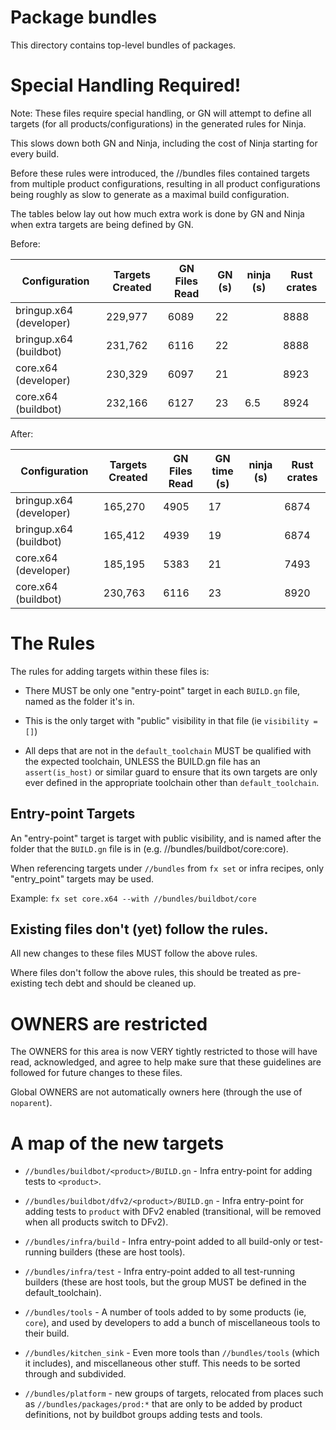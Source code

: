 # Package bundles

This directory contains top-level bundles of packages.

# Special Handling Required!

Note:  These files require special handling, or GN will attempt to define all
targets (for all products/configurations) in the generated rules for Ninja.

This slows down both GN and Ninja, including the cost of Ninja starting for
every build.

Before these rules were introduced, the //bundles files contained targets from
multiple product configurations, resulting in all product configurations being
roughly as slow to generate as a maximal build configuration.

The tables below lay out how much extra work is done by GN and Ninja when extra
targets are being defined by GN.

Before:

| Configuration           | Targets Created | GN Files Read | GN (s) | ninja (s) | Rust crates |
|-------------------------|-----------------|---------------|--------|-----------|-------------|
| bringup.x64 (developer) | 229,977         | 6089          | 22     |           | 8888        |
| bringup.x64 (buildbot)  | 231,762         | 6116          | 22     |           | 8888        |
| core.x64 (developer)    | 230,329         | 6097          | 21     |           | 8923        |
| core.x64 (buildbot)     | 232,166         | 6127          | 23     | 6.5       | 8924        |

After:

| Configuration           | Targets Created | GN Files Read | GN time (s) | ninja (s) | Rust crates |
|-------------------------|-----------------|---------------|-------------|-----------|-------------|
| bringup.x64 (developer) | 165,270         | 4905          | 17          |           | 6874        |
| bringup.x64 (buildbot)  | 165,412         | 4939          | 19          |           | 6874        |
| core.x64 (developer)    | 185,195         | 5383          | 21          |           | 7493        |
| core.x64 (buildbot)     | 230,763         | 6116          | 23          |           | 8920        |



# The Rules

The rules for adding targets within these files is:

- There MUST be only one "entry-point" target in each `BUILD.gn` file, named
  as the folder it's in.

- This is the only target with "public" visibility in that file (ie
  `visibility = []`)

- All deps that are not in the `default_toolchain` MUST be qualified with the
  expected toolchain, UNLESS the BUILD.gn file has an `assert(is_host)` or
  similar guard to ensure that its own targets are only ever defined in the
  appropriate toolchain other than `default_toolchain`.

## Entry-point Targets

An "entry-point" target is target with public visibility, and is named after the
folder that the `BUILD.gn` file is in (e.g. //bundles/buildbot/core:core).

When referencing targets under `//bundles` from `fx set` or infra recipes, only
"entry_point" targets may be used.

Example: `fx set core.x64 --with //bundles/buildbot/core`


## Existing files don't (yet) follow the rules.

All new changes to these files MUST follow the above rules.

Where files don't follow the above rules, this should be treated as pre-existing
tech debt and should be cleaned up.

# OWNERS are restricted

The OWNERS for this area is now VERY tightly restricted to those will have read,
acknowledged, and agree to help make sure that these guidelines are followed for
future changes to these files.

Global OWNERS are not automatically owners here (through the use of `noparent`).


# A map of the new targets

- `//bundles/buildbot/<product>/BUILD.gn` - Infra entry-point for adding tests
  to `<product>`.
- `//bundles/buildbot/dfv2/<product>/BUILD.gn` - Infra entry-point for adding
  tests to `product` with DFv2 enabled (transitional, will be removed when all
  products switch to DFv2).
- `//bundles/infra/build` - Infra entry-point added to all build-only or test-
  running builders (these are host tools).
- `//bundles/infra/test` - Infra entry-point added to all test-running builders
  (these are host tools, but the group MUST be defined in the default_toolchain).

- `//bundles/tools` - A number of tools added to by some products (ie, `core`),
  and used by developers to add a bunch of miscellaneous tools to their build.
- `//bundles/kitchen_sink` - Even more tools than `//bundles/tools` (which it
  includes), and miscellaneous other stuff.  This needs to be sorted through and
  subdivided.

- `//bundles/platform` - new groups of targets, relocated from places such as
  `//bundles/packages/prod:*` that are only to be added by product definitions,
  not by buildbot groups adding tests and tools.